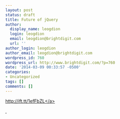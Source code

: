 ```yaml
---
layout: post
status: draft
title: Future of jQuery
author:
  display_name: leogdion
  login: leogdion
  email: leogdion@brightdigit.com
  url: ''
author_login: leogdion
author_email: leogdion@brightdigit.com
wordpress_id: 760
wordpress_url: http://www.brightdigit.com/?p=760
date: '2014-03-09 00:33:57 -0500'
categories:
- Uncategorized
tags: []
comments: []
---
```

<p><a href="http:&#47;&#47;ift.tt&#47;1efFbZL">http:&#47;&#47;ift.tt&#47;1efFbZL<&#47;a></p>
<p>&nbsp;</p>
